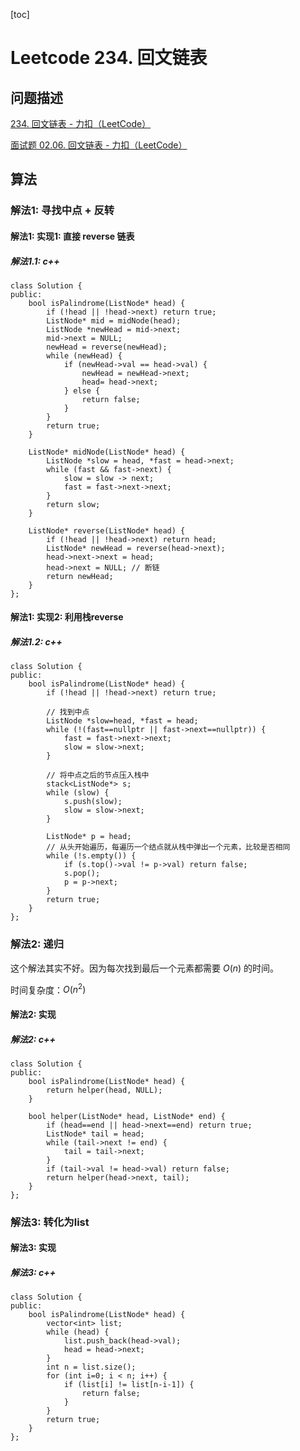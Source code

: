 [toc]

# Leetcode 234. 回文链表

## 问题描述

[234. 回文链表 - 力扣（LeetCode）](https://leetcode-cn.com/problems/palindrome-linked-list/)

[面试题 02.06. 回文链表 - 力扣（LeetCode）](https://leetcode-cn.com/problems/palindrome-linked-list-lcci/)

## 算法

### 解法1: 寻找中点 + 反转

#### 解法1: 实现1: 直接 reverse 链表

##### 解法1.1: c++


```
class Solution {
public:
    bool isPalindrome(ListNode* head) {
        if (!head || !head->next) return true;
        ListNode* mid = midNode(head);
        ListNode *newHead = mid->next;
        mid->next = NULL;
        newHead = reverse(newHead);
        while (newHead) {
            if (newHead->val == head->val) {
                newHead = newHead->next;
                head= head->next;
            } else {
                return false;
            }
        }
        return true;     
    }

    ListNode* midNode(ListNode* head) {
        ListNode *slow = head, *fast = head->next;
        while (fast && fast->next) {
            slow = slow -> next;
            fast = fast->next->next;
        }
        return slow;
    }

    ListNode* reverse(ListNode* head) {
        if (!head || !head->next) return head;
        ListNode* newHead = reverse(head->next);
        head->next->next = head;
        head->next = NULL; // 断链
        return newHead;
    }
};
```

#### 解法1: 实现2: 利用栈reverse

##### 解法1.2: c++

```
class Solution {
public:
    bool isPalindrome(ListNode* head) {
        if (!head || !head->next) return true;
        
        // 找到中点
        ListNode *slow=head, *fast = head;
        while (!(fast==nullptr || fast->next==nullptr)) {
            fast = fast->next->next;
            slow = slow->next;
        }
        
        // 将中点之后的节点压入栈中
        stack<ListNode*> s;
        while (slow) {
            s.push(slow);
            slow = slow->next;
        }
        
        ListNode* p = head;
        // 从头开始遍历，每遍历一个结点就从栈中弹出一个元素，比较是否相同
        while (!s.empty()) {
            if (s.top()->val != p->val) return false;
            s.pop();
            p = p->next;
        }
        return true;
    }
};
```
### 解法2: 递归

这个解法其实不好。因为每次找到最后一个元素都需要 $O(n)$  的时间。

时间复杂度：$O(n^2)$ 

#### 解法2: 实现

##### 解法2: c++

```
class Solution {
public:
    bool isPalindrome(ListNode* head) {
        return helper(head, NULL);
    }

    bool helper(ListNode* head, ListNode* end) {
        if (head==end || head->next==end) return true;
        ListNode* tail = head;
        while (tail->next != end) {
            tail = tail->next;
        }
        if (tail->val != head->val) return false;
        return helper(head->next, tail);
    }
};
```

### 解法3: 转化为list

#### 解法3: 实现

##### 解法3: c++

```
class Solution {
public:
    bool isPalindrome(ListNode* head) {
        vector<int> list;
        while (head) {
            list.push_back(head->val);
            head = head->next;
        }
        int n = list.size();
        for (int i=0; i < n; i++) {
            if (list[i] != list[n-i-1]) {
                return false;
            }
        }
        return true;
    }
};
```
